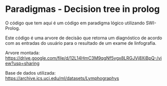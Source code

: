 # Paradigmas - Decision tree in prolog


O código que tem aqui é um código em paradigma lógico utilizando SWI-Prolog.

Este código é uma arvore de decisão que retorna um diagnóstico de acordo com as entradas do usuário para o resultado de um exame de
linfografia.


Arvore montada: https://drive.google.com/file/d/12L14HmC3M9qgNf5vgx8LRGJVj8XiBpQ-/view?usp=sharing

Base de dados utilizada: https://archive.ics.uci.edu/ml/datasets/Lymphographys
